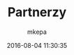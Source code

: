 ---
ID: 66
title: Partnerzy
author: mkepa
post_excerpt: ""
layout: page
permalink: http://www.psar.test/partnerzy/
draft: false
as: sa
date: 2016-08-04 11:30:35
---